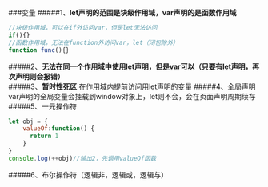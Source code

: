 ###变量
#####1、**let声明的范围是块级作用域，var声明的是函数作用域**
```javascript
//块级作用域，可以在if外访问var，但是let无法访问
if(){}
//函数作用域，无法在function外访问var，let（闭包除外）
function func(){}
```
#####2、**无法在同一个作用域中使用let声明，但是var可以（只要有let声明，再次声明则会报错）**  
#####3、**暂时性死区**
在作用域内提前访问用let声明的变量
#####4、全局声明
var声明的全局变量会挂载到window对象上，let则不会，会在页面声明周期续存
#####5、一元操作符
```javascript
let obj = {
    valueOf:function() {
      return 1
    }
}
console.log(++obj)//输出2，先调用valueOf函数
```
#####6、布尔操作符（逻辑非，逻辑或，逻辑与）
